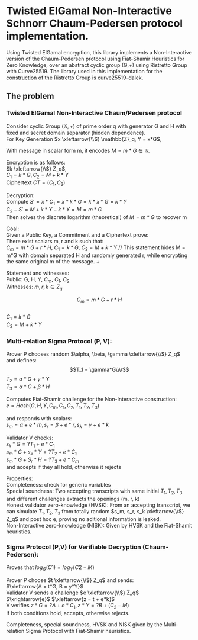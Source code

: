 # Twisted ElGamal Non-Interactive Schnorr Chaum-Pedersen protocol implementation.

Using Twisted ElGamal encryption, this library implements a Non-Interactive version of the Chaum-Pedersen protocol using Fiat-Shamir Heuristics for Zero Knowledge, over an abstract cyclic group (G,+) using Ristretto Group with Curve25519. The library used in this implementation for the construction of the Ristretto Group is curve25519-dalek.

## The problem

### Twisted ElGamal Non-Interactive Chaum/Pedersen protocol
Consider cyclic Group $(\mathcal{G}, +)$ of prime order q with generator G and H with fixed and secret domain separator (hidden dependence).\
For Key Generation $x \xleftarrow{\\$} \mathbb{Z}_q, Y = x*G$,

With message in scalar form m, it encodes $M = m*G \in \mathcal{G}$.

Encryption is as follows:\
$k \xleftarrow{\\$} Z_q$, \
$C_1 = k*G, C_2 = M + k*Y$ \
Ciphertext $CT = (C_1, C_2)$

Decryption:\
Compute $S' = x*C_1 = x*k*G = k*x*G = k*Y$\
$C_2 - S' = M + k*Y - k*Y = M = m*G$\
Then solves the discrete logarithm (theoretical) of $M = m*G$ to recover m

Goal:\
Given a Public Key, a Commitment and a Ciphertext prove:\
There exist scalars m, r and k such that:\
$C_m = m*G + r*H$, $C_1 = k*G$, $C_2 = M + k*Y$  // This statement hides M = m*G with domain separated H and randomly generated r, while encrypting the same original m of the message. +
 
Statement and witnesses:\
Public: G, H, Y, $C_m$, $C_1$, $C_2$\
Witnesses: $m, r, k \in Z_q$

$$C_m = m*G + r*H$$\
$C_1 = k*G$\
$C_2 = M + k*Y$

### Multi-relation Sigma Protocol (P, V):
Prover P chooses random $\alpha, \beta, \gamma \xleftarrow{\\$} Z_q$\
and defines:\
$$T_1 = \gamma*G\\\\$$
$T_2 = \alpha*G + \gamma*Y$\
$T_3 = \alpha*G + \beta*H$

Computes Fiat-Shamir challenge for the Non-Interactive construction:\
$e = Hash(G, H, Y, C_m, C_1, C_2, T_1, T_2, T_3)$
 
and responds with scalars:\
$s_m = \alpha + e*m, s_r = \beta + e*r, s_k = \gamma + e*k$
 
Validator V checks:\
$s_k*G =? T_1 + e*C_1$\
$s_m*G + s_k*Y =? T_2 + e*C_2$\
$s_m*G + S_r*H =? T_3 + e*C_m$\
and accepts if they all hold, otherwise it rejects

Properties:\
Completeness: check for generic variables\
Special soundness: Two accepting transcripts with same initial $T_1, T_2, T_3$ and different challenges extracts the openings (m, r, k)\
Honest validator zero-knowledge (HVSK): From an accepting transcript, we can simulate $T_1, T_2, T_3$ from totally random $s_m, s_r, s_k \xleftarrow{\\$} Z_q$ and post hoc e, proving no aditional information is leaked.\
Non-Interactive zero-knowledge (NISK): Given by HVSK and the Fiat-Shamit heuristics.

### Sigma Protocol (P,V) for Verifiable Decryption (Chaum-Pedersen):
 Proves that $log_G(C1) = log_Y(C2 - M)$
 
Prover P choose $t \xleftarrow{\\$} Z_q$ and sends:\
$\xleftarrow{A = t*G, B = y*Y}$\
Validator V sends a challenge $e \xleftarrow{\\$} Z_q$\
$\xrightarrow{e}$
$\xleftarrow{z = t + e*k}$\
V verifies $z*G =? A + e*C_1, z*Y =? B + (C_2 - M)$\
If both conditions hold, accepts, otherwise rejects.

 Completeness, special soundness, HVSK and NISK given by the Multi-relation Sigma Protocol with Fiat-Shamir heuristics.
